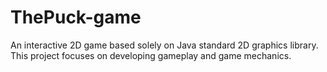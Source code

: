 ThePuck-game
============

An interactive 2D game based solely on Java standard 2D graphics library.
This project focuses on developing gameplay and game mechanics.
